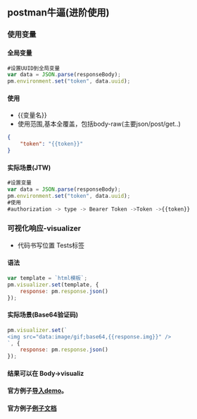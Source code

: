 ## postman牛逼(进阶使用)

### 使用变量
#### 全局变量
```javascript
#设置UUID到全局变量
var data = JSON.parse(responseBody);
pm.environment.set("token", data.uuid);
```
#### 使用
- {{变量名}}
- 使用范围,基本全覆盖，包括body-raw(主要json/post/get..)
```json
{
    "token": "{{token}}"
}
```
#### 实际场景(JTW)
```javascript
#设置变量
var data = JSON.parse(responseBody);
pm.environment.set("token", data.uuid);
#使用
#authorization -> type -> Bearer Token ->Token ->{{token}}
```

### 可视化响应-visualizer
- 代码书写位置 Tests标签
#### 语法
```javascript
var template = `html模板`;
pm.visualizer.set(template, {
    response: pm.response.json()
});
```

#### 实际场景(Base64验证码)
```javascript
pm.visualizer.set(`
<img src="data:image/gif;base64,{{response.img}}" />
`, {
    response: pm.response.json()
});
```

#### 结果可以在 Body->visualiz
#### 官方例子[导入demo](https://app.getpostman.com/run-collection/4e3ee3d03f6e2e7fc250?_ga=2.59246893.1882791416.1610887768-1850767576.1610887768)。
#### 官方例子[例子文档](https://learning.postman.com/docs/sending-requests/visualizer/#adding-visualizer-code)

